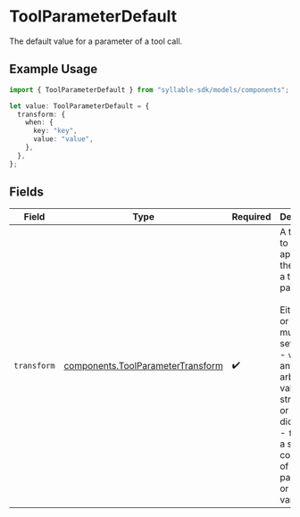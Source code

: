 # ToolParameterDefault

The default value for a parameter of a tool call.

## Example Usage

```typescript
import { ToolParameterDefault } from "syllable-sdk/models/components";

let value: ToolParameterDefault = {
  transform: {
    when: {
      key: "key",
      value: "value",
    },
  },
};
```

## Fields

| Field                                                                                                                                                                                                                                        | Type                                                                                                                                                                                                                                         | Required                                                                                                                                                                                                                                     | Description                                                                                                                                                                                                                                  |
| -------------------------------------------------------------------------------------------------------------------------------------------------------------------------------------------------------------------------------------------- | -------------------------------------------------------------------------------------------------------------------------------------------------------------------------------------------------------------------------------------------- | -------------------------------------------------------------------------------------------------------------------------------------------------------------------------------------------------------------------------------------------- | -------------------------------------------------------------------------------------------------------------------------------------------------------------------------------------------------------------------------------------------- |
| `transform`                                                                                                                                                                                                                                  | [components.ToolParameterTransform](../../models/components/toolparametertransform.md)                                                                                                                                                       | :heavy_check_mark:                                                                                                                                                                                                                           | A transform to be applied to the value of a tool parameter.<br/><br/>Either `value` or `format` must be set:<br/>- `value` is any arbitrary value: string, list or dictionary.<br/>- `format` is a string composed of other parameters or context variables. |